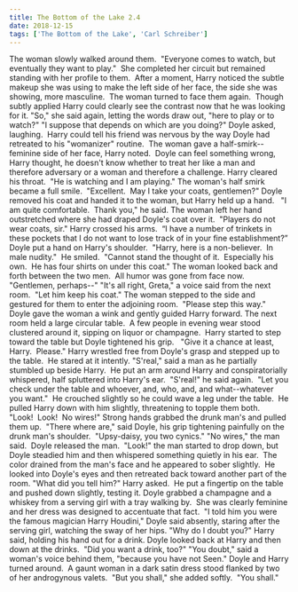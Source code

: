 ```yaml
---
title: The Bottom of the Lake 2.4
date: 2018-12-15
tags: ['The Bottom of the Lake', 'Carl Schreiber']
---
```


The woman slowly walked around them.  "Everyone comes to watch, but eventually they want to play."  She completed her circuit but remained standing with her profile to them.  After a moment, Harry noticed the subtle makeup she was using to make the left side of her face, the side she was showing, more masculine.  The woman turned to face them again.  Though subtly applied Harry could clearly see the contrast now that he was looking for it. "So," she said again, letting the words draw out, "here to play or to watch?" "I suppose that depends on which are you doing?" Doyle asked, laughing.  Harry could tell his friend was nervous by the way Doyle had retreated to his "womanizer" routine.  The woman gave a half-smirk--feminine side of her face, Harry noted.  Doyle can feel something wrong, Harry thought, he doesn't know whether to treat her like a man and therefore adversary or a woman and therefore a challenge. Harry cleared his throat.  "He is watching and I am playing." The woman's half smirk became a full smile.  "Excellent.  May I take your coats, gentlemen?" Doyle removed his coat and handed it to the woman, but Harry held up a hand.   "I am quite comfortable.  Thank you," he said. The woman left her hand outstretched where she had draped Doyle's coat over it.  "Players do not wear coats, sir." Harry crossed his arms.  “I have a number of trinkets in these pockets that I do not want to lose track of in your fine establishment?” Doyle put a hand on Harry's shoulder.  "Harry, here is a non-believer.  In male nudity."  He smiled.  "Cannot stand the thought of it.  Especially his own.  He has four shirts on under this coat." The woman looked back and forth between the two men.  All humor was gone from face now.  "Gentlemen, perhaps--" "It's all right, Greta," a voice said from the next room.  "Let him keep his coat." The woman stepped to the side and gestured for them to enter the adjoining room.  "Please step this way." Doyle gave the woman a wink and gently guided Harry forward. The next room held a large circular table.  A few people in evening wear stood clustered around it, sipping on liquor or champagne.  Harry started to step toward the table but Doyle tightened his grip.   "Give it a chance at least, Harry.  Please." Harry wrestled free from Doyle's grasp and stepped up to the table.  He stared at it intently. "S'real," said a man as he partially stumbled up beside Harry.  He put an arm around Harry and conspiratorially whispered, half spluttered into Harry's ear.  "S'real!" he said again.  "Let you check under the table and whoever, and, who, and, and what--whatever you want."  He crouched slightly so he could wave a leg under the table.  He pulled Harry down with him slightly, threatening to topple them both.  "Look!  Look!  No wires!" Strong hands grabbed the drunk man's and pulled them up.  "There where are," said Doyle, his grip tightening painfully on the drunk man's shoulder.  "Upsy-daisy, you two cynics." "No wires," the man said.  Doyle released the man.  "Look!" the man started to drop down, but Doyle steadied him and then whispered something quietly in his ear.  The color drained from the man's face and he appeared to sober slightly.  He looked into Doyle's eyes and then retreated back toward another part of the room. "What did you tell him?" Harry asked.  He put a fingertip on the table and pushed down slightly, testing it. Doyle grabbed a champagne and a whiskey from a serving girl with a tray walking by.  She was clearly feminine and her dress was designed to accentuate that fact.  "I told him you were the famous magician Harry Houdini," Doyle said absently, staring after the serving girl, watching the sway of her hips. "Why do I doubt you?" Harry said, holding his hand out for a drink. Doyle looked back at Harry and then down at the drinks.  "Did you want a drink, too?" "You doubt," said a woman's voice behind them, "because you have not Seen." Doyle and Harry turned around.  A gaunt woman in a dark satin dress stood flanked by two of her androgynous valets.  "But you shall," she added softly.  "You shall."
